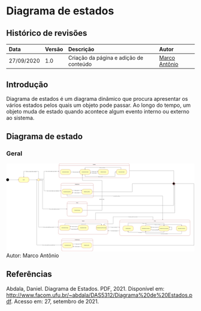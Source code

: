 # Diagrama de estados

## Histórico de revisões

| Data       | Versão | Descrição                              | Autor                                            |
| :--------- | :----- | :------------------------------------- | :----------------------------------------------- |
| 27/09/2020 | 1.0 | Criação da página e adição de conteúdo | [Marco Antônio](https://github.com/markinlimac) |

## Introdução

Diagrama de estados é um diagrama dinâmico que procura apresentar os vários estados pelos quais um objeto pode passar. Ao longo do tempo, um objeto muda de estado quando acontece algum evento interno ou externo ao sistema.

## Diagrama de estado
### Geral
![geral](../../img/diagrama_estados/EstateDiagram.jpg)<br>
Autor: Marco Antônio<br>


## Referências

Abdala, Daniel. Diagrama de Estados. PDF, 2021. Disponível em: <http://www.facom.ufu.br/~abdala/DAS5312/Diagrama%20de%20Estados.pdf>. Acesso em: 27, setembro de 2021.
